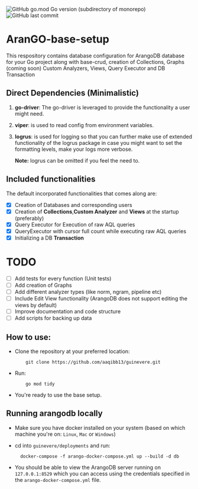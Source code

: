 ![GitHub go.mod Go version (subdirectory of monorepo)](https://img.shields.io/github/go-mod/go-version/aaqibb13/guinevere) ![GitHub last commit](https://img.shields.io/github/last-commit/aaqibb13/guinevere)
# AranGO-base-setup
This respository contains database configuration for ArangoDB database for your Go project along with base-crud, creation of Collections, Graphs (coming soon) Custom Analyzers, Views, Query Executor and DB Transaction

## Direct Dependencies (Minimalistic)
1. **go-driver**: The go-driver is leveraged to provide the functionality a user might need.
2. **viper**: is used to read config from environment variables. 
3. **logrus**: is used for logging so that you can further make use of extended functionality of the logrus package in case you might want to set the formatting levels, make your logs more verbose. 
  
    **Note:** logrus can be omitted if you feel the need to.

   
## Included functionalities
The default incorporated functionalities that comes along are:
- [x] Creation of Databases and corresponding users
- [x] Creation of **Collections**,**Custom Analyzer** and **Views** at the startup (preferably)
- [x] Query Executor for Execution of raw AQL queries
- [x] QueryExecutor with cursor full count while executing raw AQL queries
- [x] Initializing a DB **Transaction**

# TODO
- [ ] Add tests for every function (Unit tests)
- [ ] Add creation of Graphs 
- [ ] Add different analyzer types (like norm, ngram, pipeline etc)
- [ ] Include Edit View functionality (ArangoDB does not support editing the views by default)
- [ ] Improve documentation and code structure
- [ ] Add scripts for backing up data

## How to use:
- Clone the repository at your preferred location:

          git clone https://github.com/aaqibb13/guinevere.git
      
- Run:

          go mod tidy
- You're ready to use the base setup.

## Running arangodb locally
- Make sure you have docker installed on your system (based on which machine you're on: `Linux`, `Mac` or `Windows`)
- cd into `guinevere/deployments` and run:
  
        docker-compose -f arango-docker-compose.yml up --build -d db
- You should be able to view the ArangoDB server running on `127.0.0.1:8529` which you can access using the credentials specified in the `arango-docker-compose.yml` file.

